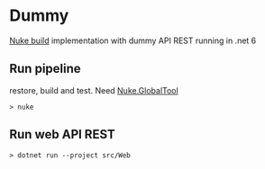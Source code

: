# Dummy

[Nuke build](https://nuke.build) implementation with dummy API REST running in .net 6

## Run pipeline

restore, build and test. Need [Nuke.GlobalTool](https://nuke.build/docs/introduction/#fast-track-)

    > nuke
    
## Run web API REST

    > dotnet run --project src/Web
